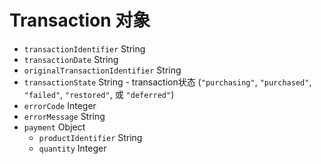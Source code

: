 # Transaction 对象

* `transactionIdentifier` String
* `transactionDate` String
* `originalTransactionIdentifier` String
* `transactionState` String - transaction状态 (`"purchasing"`, `"purchased"`, `"failed"`, `"restored"`, 或 `"deferred"`)
* `errorCode` Integer
* `errorMessage` String
* `payment` Object 
  * `productIdentifier` String
  * `quantity` Integer